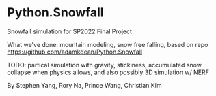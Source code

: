 Python.Snowfall
===============

Snowfall simulation for SP2022 Final Project

What we've done: mountain modeling, snow free falling, based on repo https://github.com/adamkdean/Python.Snowfall

TODO: partical simulation with gravity, stickiness, accumulated snow collapse when physics allows, and also possibly 3D simulation w/ NERF 

By Stephen Yang, Rory Na, Prince Wang, Christian Kim
